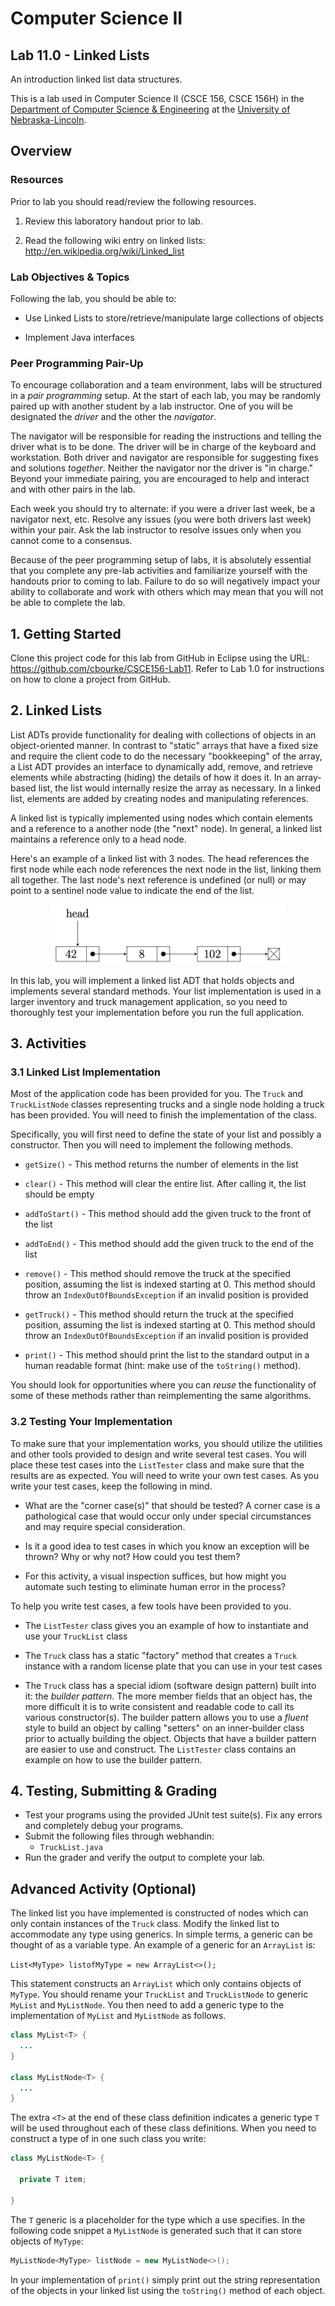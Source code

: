 # Computer Science II
## Lab 11.0 - Linked Lists

An introduction linked list data structures.

This is a lab used in Computer Science II (CSCE 156, CSCE 156H) in the 
[Department of Computer Science & Engineering](https://cse.unl.edu) at the 
[University of Nebraska-Lincoln](https://unl.edu).

## Overview

### Resources

Prior to lab you should read/review the following resources.

1.  Review this laboratory handout prior to lab.

2.  Read the following wiki entry on linked lists:  
    <http://en.wikipedia.org/wiki/Linked_list>

### Lab Objectives & Topics

Following the lab, you should be able to:

-   Use Linked Lists to store/retrieve/manipulate large collections of
    objects

-   Implement Java interfaces

### Peer Programming Pair-Up

To encourage collaboration and a team environment, labs will be
structured in a *pair programming* setup.  At the start of
each lab, you may be randomly paired up with another student by
a lab instructor.  One of you will be designated the *driver* 
and the other the *navigator*.  

The navigator will be responsible for reading the instructions 
and telling the driver what is to be done.  The driver will be 
in charge of the keyboard and workstation.  Both driver and 
navigator are responsible for suggesting fixes and solutions 
*together*.  Neither the navigator nor the driver is "in charge."  
Beyond your immediate pairing, you are encouraged to help and 
interact and with other pairs in the lab.

Each week you should try to alternate: if you were a driver 
last week, be a navigator next, etc.  Resolve any issues (you 
were both drivers last week) within your pair.  Ask the lab 
instructor to resolve issues only when you cannot come to a 
consensus.  

Because of the peer programming setup of labs, it is absolutely 
essential that you complete any pre-lab activities and familiarize
yourself with the handouts prior to coming to lab.  Failure to do
so will negatively impact your ability to collaborate and work with 
others which may mean that you will not be able to complete the
lab.  

## 1. Getting Started

Clone this project code for this lab from GitHub in Eclipse using the
URL: https://github.com/cbourke/CSCE156-Lab11. Refer to Lab 1.0 for
instructions on how to clone a project from GitHub.

## 2. Linked Lists

List ADTs provide functionality for dealing with collections of objects
in an object-oriented manner. In contrast to "static" arrays that have a
fixed size and require the client code to do the necessary "bookkeeping"
of the array, a List ADT provides an interface to dynamically add,
remove, and retrieve elements while abstracting (hiding) the details of
how it does it. In an array-based list, the list would internally resize
the array as necessary. In a linked list, elements are added by creating
nodes and manipulating references.

A linked list is typically implemented using nodes which contain
elements and a reference to a another node (the "next" node). In
general, a linked list maintains a reference only to a head node. 

Here's an example of a linked list with 3 nodes. The head references the 
first node while each node references the next node in the list, linking 
them all together. The last node's next reference is undefined (or null) 
or may point to a sentinel node value to indicate the end of the list.
<p align="center">
<img src="img/linkedList.png" alt="Linked List" width="75%"/>
</p>  

In this lab, you will implement a linked list ADT that holds objects and
implements several standard methods. Your list implementation is used in
a larger inventory and truck management application, so you need to
thoroughly test your implementation before you run the full application.

## 3. Activities

### 3.1 Linked List Implementation

Most of the application code has been provided for you. The `Truck` and 
`TruckListNode` classes representing trucks and a single node holding a 
truck has been provided. You will need to finish the implementation of 
the class.

Specifically, you will first need to define the state of your list and
possibly a constructor. Then you will need to implement the following
methods.

-   `getSize()` - This method returns the number of elements in the list

-   `clear()` - This method will clear the entire list. After calling it, the list
    should be empty

-   `addToStart()` - This method should add the given truck to the front of the list

-   `addToEnd()` - This method should add the given truck to the end of the list

-   `remove()` - This method should remove the truck at the specified position,
    assuming the list is indexed starting at 0. This method should throw
    an `IndexOutOfBoundsException` if an invalid position is provided

-   `getTruck()` - This method should return the truck at the specified position,
    assuming the list is indexed starting at 0. This method should throw
    an `IndexOutOfBoundsException` if an invalid position is provided

-   `print()` - This method should print the list to the standard output in a
    human readable format (hint: make use of the `toString()` method).

You should look for opportunities where you can *reuse* the
functionality of some of these methods rather than reimplementing the
same algorithms.

### 3.2 Testing Your Implementation

To make sure that your implementation works, you should utilize the
utilities and other tools provided to design and write several test
cases. You will place these test cases into the `ListTester` class and make sure that
the results are as expected. You will need to write your own test cases.
As you write your test cases, keep the following in mind.

-   What are the "corner case(s)" that should be tested? A corner case
    is a pathological case that would occur only under special
    circumstances and may require special consideration.

-   Is it a good idea to test cases in which you know an exception will
    be thrown? Why or why not? How could you test them?

-   For this activity, a visual inspection suffices, but how might you
    automate such testing to eliminate human error in the process?

To help you write test cases, a few tools have been provided to you.

-   The `ListTester` class gives you an example of how to instantiate 
    and use your `TruckList` class

-   The `Truck` class has a static "factory" method that creates a 
    `Truck` instance with a random
    license plate that you can use in your test cases

-   The `Truck` class has a special idiom (software design pattern) built into
    it: the *builder pattern*. The more member fields that an object
    has, the more difficult it is to write consistent and readable code
    to call its various constructor(s). The builder pattern allows you
    to use a *fluent* style to build an object by calling "setters" on
    an inner-builder class prior to actually building the object.
    Objects that have a builder pattern are easier to use and construct.
    The `ListTester` class contains an example on how to use the builder pattern.

## 4. Testing, Submitting & Grading

* Test your programs using the provided JUnit test suite(s).  Fix any
errors and completely debug your programs.
* Submit the following files through webhandin:
  * `TruckList.java`
* Run the grader and verify the output to complete your lab.

## Advanced Activity (Optional) 

The linked list you have implemented is constructed of nodes which can
only contain instances of the `Truck` class. Modify the linked list to
accommodate any type using generics. In simple terms, a generic can be
thought of as a variable type. An example of a generic for an `ArrayList` is:

`List<MyType> listofMyType = new ArrayList<>();`

This statement constructs an `ArrayList` which only contains objects of 
`MyType`. You should rename your `TruckList` and `TruckListNode` to generic 
`MyList` and `MyListNode`. You then need to add a generic type to
the implementation of `MyList` and `MyListNode` as follows.

```java
class MyList<T> { 
  ... 
}

class MyListNode<T> { 
  ... 
}
```

The extra `<T>` at the end of these class definition indicates a generic type 
`T` will be used throughout each of these class definitions. When you need
to construct a type of in one such class you write:

```java
class MyListNode<T> {

  private T item;

}
```

The `T` generic is a placeholder for the type which a use specifies. In the
following code snippet a `MyListNode` is generated such that it can store objects of
`MyType`:

```java
MyListNode<MyType> listNode = new MyListNode<>();
```

In your implementation of `print()` simply print out the string representation of
the objects in your linked list using the `toString()` method of each object.






